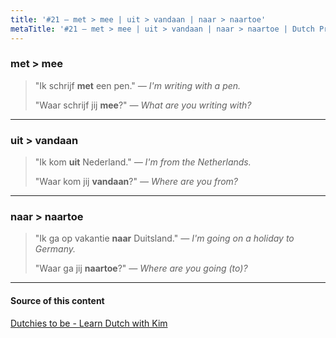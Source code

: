 ```yaml
---
title: '#21 — met > mee | uit > vandaan | naar > naartoe'
metaTitle: '#21 — met > mee | uit > vandaan | naar > naartoe | Dutch Prepositions'
---
```


### met > mee

> "Ik schrijf **met** een pen."
> _— I'm writing with a pen._
>
> "Waar schrijf jij **mee**?"
> _— What are you writing with?_

---

### uit > vandaan

> "Ik kom **uit** Nederland."
> _— I'm from the Netherlands._
>
> "Waar kom jij **vandaan**?"
> _— Where are you from?_

---

### naar > naartoe

> "Ik ga op vakantie **naar** Duitsland."
> _— I'm going on a holiday to Germany._
>
> "Waar ga jij **naartoe**?"
> _— Where are you going (to)?_

---

#### Source of this content

[Dutchies to be - Learn Dutch with Kim](https://youtu.be/vaPgVEK0L78)
